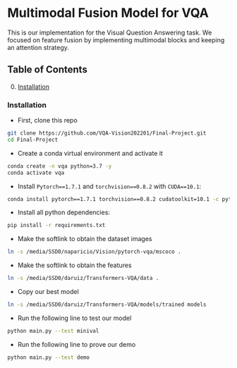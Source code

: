 # Multimodal Fusion Model for VQA
This is our implementation for the Visual Question Answering task. We focused on feature fusion by implementing multimodal blocks and keeping an attention strategy. 

## Table of Contents
0. [Installation](#Installation)

### Installation
- First, clone this repo
```bash
git clone https://github.com/VQA-Vision202201/Final-Project.git
cd Final-Project
```

- Create a conda virtual environment and activate it
```bash
conda create -n vqa python=3.7 -y
conda activate vqa
```

- Install `Pytorch==1.7.1` and `torchvision==0.8.2` with `CUDA==10.1`:
```bash
conda install pytorch==1.7.1 torchvision==0.8.2 cudatoolkit=10.1 -c pytorch
```

- Install all python dependencies:
```bash
pip install -r requirements.txt
```

- Make the softlink to obtain the dataset images
```bash
ln -s /media/SSD0/naparicio/Vision/pytorch-vqa/mscoco .
```

- Make the softlink to obtain the features
```bash
ln -s /media/SSD0/daruiz/Transformers-VQA/data .
```

- Copy our best model
```bash
ln -s /media/SSD0/daruiz/Transformers-VQA/models/trained models
```

- Run the following line to test our model
```bash
python main.py --test minival 
```

- Run the following line to prove our demo
```bash
python main.py --test demo 
```
